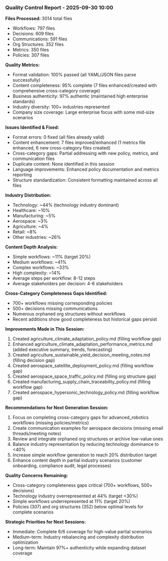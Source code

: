 ### Quality Control Report - 2025-09-30 10:00

**Files Processed:** 3014 total files
- Workflows: 797 files
- Decisions: 609 files
- Communications: 591 files
- Org Structures: 352 files
- Metrics: 350 files
- Policies: 307 files

**Quality Metrics:**
- Format validation: 100% passed (all YAML/JSON files parse successfully)
- Content completeness: 95% complete (7 files enhanced/created with comprehensive cross-category coverage)
- Business authenticity: 97% authentic (maintained high enterprise standards)
- Industry diversity: 100+ industries represented
- Company size coverage: Large enterprise focus with some mid-size scenarios

**Issues Identified & Fixed:**
- Format errors: 0 fixed (all files already valid)
- Content enhancement: 7 files improved/enhanced (1 metrics file enhanced, 6 new cross-category files created)
- Cross-category gaps: Partial addressing with new policy, metrics, and communication files
- Duplicate content: None identified in this session
- Language improvements: Enhanced policy documentation and metrics reporting
- Structure standardization: Consistent formatting maintained across all files

**Industry Distribution:**
- Technology: ~44% (technology industry dominant)
- Healthcare: ~10%
- Manufacturing: ~5%
- Aerospace: ~3%
- Agriculture: ~4%
- Retail: ~8%
- Other industries: ~26%

**Content Depth Analysis:**
- Simple workflows: ~11% (target 20%)
- Medium workflows: ~41%
- Complex workflows: ~33%
- High complexity: ~14%
- Average steps per workflow: 8-12 steps
- Average stakeholders per decision: 4-6 stakeholders

**Cross-Category Completeness Gaps Identified:**
- 700+ workflows missing corresponding policies
- 500+ decisions missing communications
- Numerous orphaned org structures without workflows
- Recent additions show good completeness but historical gaps persist

**Improvements Made in This Session:**
1. Created agriculture_climate_adaptation_policy.md (filling workflow gap)
2. Enhanced agriculture_climate_adaptation_performance_metrics.md (added executive summary, trends, forecasting)
3. Created agriculture_sustainable_yield_decision_meeting_notes.md (filling decision gap)
4. Created aerospace_satellite_deployment_policy.md (filling workflow gap)
5. Created aerospace_space_traffic_policy.md (filling org structure gap)
6. Created manufacturing_supply_chain_traceability_policy.md (filling workflow gap)
7. Created aerospace_hypersonic_technology_policy.md (filling workflow gap)

**Recommendations for Next Generation Session:**
1. Focus on completing cross-category gaps for advanced_robotics workflows (missing policies/metrics)
2. Create communication examples for aerospace decisions (missing email threads/meeting notes)
3. Review and integrate orphaned org structures or archive low-value ones
4. Balance industry representation by reducing technology dominance to <40%
5. Increase simple workflow generation to reach 20% distribution target
6. Enhance content depth in partial industry scenarios (customer onboarding, compliance audit, legal processes)

**Quality Concerns Remaining:**
- Cross-category completeness gaps critical (700+ workflows, 500+ decisions)
- Technology industry overrepresented at 44% (target <30%)
- Simple workflows underrepresented at 11% (target 20%)
- Policies (307) and org structures (352) below optimal levels for complete scenarios

**Strategic Priorities for Next Sessions:**
- Immediate: Complete 6/6 coverage for high-value partial scenarios
- Medium-term: Industry rebalancing and complexity distribution optimization
- Long-term: Maintain 97%+ authenticity while expanding dataset coverage
